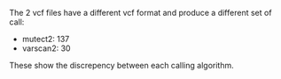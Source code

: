 The 2 vcf files have a different vcf format and produce a different set of call: 

 * mutect2: 137
 * varscan2: 30


These show the discrepency between each calling algorithm.
